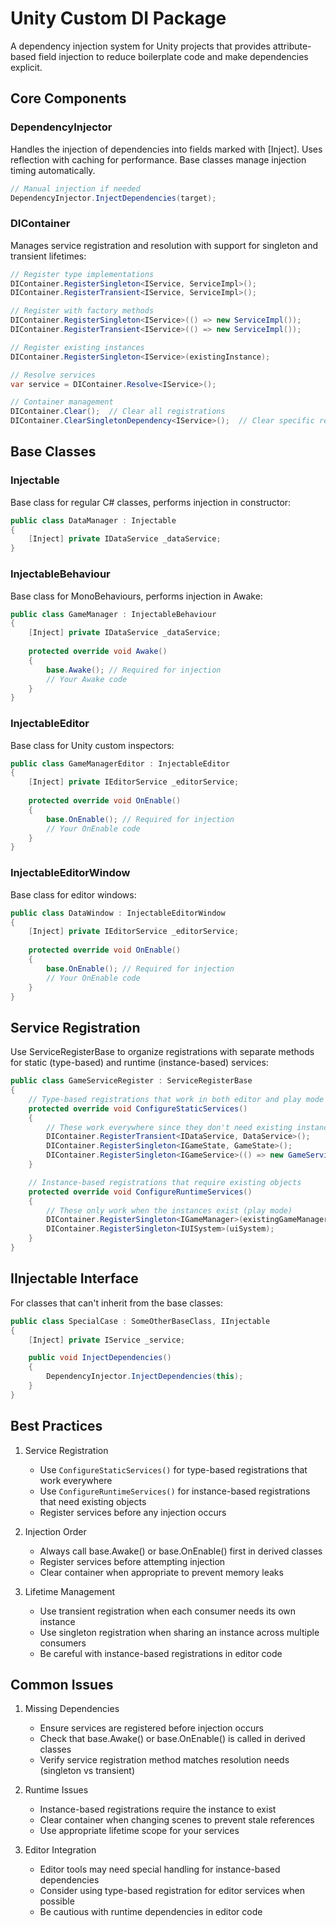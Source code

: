 # Unity Custom DI Package

A dependency injection system for Unity projects that provides attribute-based field injection to reduce boilerplate code and make dependencies explicit.

## Core Components

### DependencyInjector
Handles the injection of dependencies into fields marked with [Inject]. Uses reflection with caching for performance. Base classes manage injection timing automatically.

```csharp
// Manual injection if needed
DependencyInjector.InjectDependencies(target);
```

### DIContainer
Manages service registration and resolution with support for singleton and transient lifetimes:

```csharp
// Register type implementations
DIContainer.RegisterSingleton<IService, ServiceImpl>();
DIContainer.RegisterTransient<IService, ServiceImpl>();

// Register with factory methods
DIContainer.RegisterSingleton<IService>(() => new ServiceImpl());
DIContainer.RegisterTransient<IService>(() => new ServiceImpl());

// Register existing instances
DIContainer.RegisterSingleton<IService>(existingInstance);

// Resolve services
var service = DIContainer.Resolve<IService>();

// Container management
DIContainer.Clear();  // Clear all registrations
DIContainer.ClearSingletonDependency<IService>();  // Clear specific registration
```

## Base Classes

### Injectable
Base class for regular C# classes, performs injection in constructor:
```csharp
public class DataManager : Injectable 
{
    [Inject] private IDataService _dataService; 
}
```

### InjectableBehaviour
Base class for MonoBehaviours, performs injection in Awake:
```csharp
public class GameManager : InjectableBehaviour
{
    [Inject] private IDataService _dataService;
    
    protected override void Awake()
    {
        base.Awake(); // Required for injection
        // Your Awake code
    }
}
```

### InjectableEditor
Base class for Unity custom inspectors:
```csharp
public class GameManagerEditor : InjectableEditor
{
    [Inject] private IEditorService _editorService;
    
    protected override void OnEnable()
    {
        base.OnEnable(); // Required for injection
        // Your OnEnable code
    }
}
```

### InjectableEditorWindow
Base class for editor windows:
```csharp
public class DataWindow : InjectableEditorWindow 
{
    [Inject] private IEditorService _editorService;
    
    protected override void OnEnable()
    {
        base.OnEnable(); // Required for injection
        // Your OnEnable code
    }
}
```

## Service Registration
Use ServiceRegisterBase to organize registrations with separate methods for static (type-based) and runtime (instance-based) services:

```csharp
public class GameServiceRegister : ServiceRegisterBase
{
    // Type-based registrations that work in both editor and play mode
    protected override void ConfigureStaticServices()
    {
        // These work everywhere since they don't need existing instances
        DIContainer.RegisterTransient<IDataService, DataService>();
        DIContainer.RegisterSingleton<IGameState, GameState>();
        DIContainer.RegisterSingleton<IGameService>(() => new GameService());
    }

    // Instance-based registrations that require existing objects
    protected override void ConfigureRuntimeServices()
    {
        // These only work when the instances exist (play mode)
        DIContainer.RegisterSingleton<IGameManager>(existingGameManager);
        DIContainer.RegisterSingleton<IUISystem>(uiSystem);
    }
}
```

## IInjectable Interface
For classes that can't inherit from the base classes:

```csharp
public class SpecialCase : SomeOtherBaseClass, IInjectable
{
    [Inject] private IService _service;

    public void InjectDependencies()
    {
        DependencyInjector.InjectDependencies(this);
    }
}
```

## Best Practices

1. Service Registration
    - Use `ConfigureStaticServices()` for type-based registrations that work everywhere
    - Use `ConfigureRuntimeServices()` for instance-based registrations that need existing objects
    - Register services before any injection occurs

2. Injection Order
    - Always call base.Awake() or base.OnEnable() first in derived classes
    - Register services before attempting injection
    - Clear container when appropriate to prevent memory leaks

3. Lifetime Management
    - Use transient registration when each consumer needs its own instance
    - Use singleton registration when sharing an instance across multiple consumers
    - Be careful with instance-based registrations in editor code

## Common Issues

1. Missing Dependencies
    - Ensure services are registered before injection occurs
    - Check that base.Awake() or base.OnEnable() is called in derived classes
    - Verify service registration method matches resolution needs (singleton vs transient)

2. Runtime Issues
    - Instance-based registrations require the instance to exist
    - Clear container when changing scenes to prevent stale references
    - Use appropriate lifetime scope for your services

3. Editor Integration
    - Editor tools may need special handling for instance-based dependencies
    - Consider using type-based registration for editor services when possible
    - Be cautious with runtime dependencies in editor code